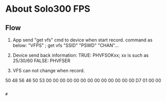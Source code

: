 #  About Solo300 FPS
## Flow
1. App send "get vfs" cmd to device when start record.
   command as below:
       "VFPS"  ; get vfs
       "SSID"
       "PSWD"
       "CHAN"...
2. Device send back information:
   TRUE:  PHVFSOKxx;   xx is such as 25/30/60
   FALSE: PHVFSER
   
3. VFS can not change when record.

50 48 56 46 50 53 00 00 00 00 00 00 00 00 00 00 00 00 00   D7 01 00 00


                                                                                                                                                                                                                         #